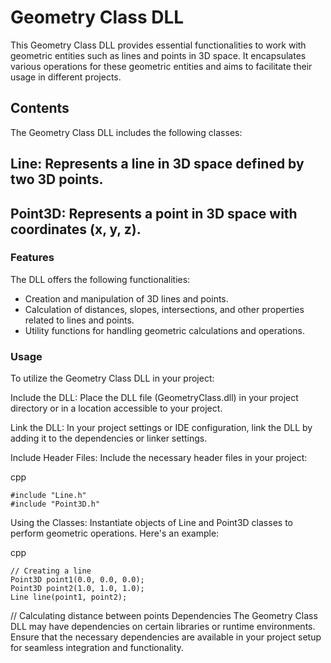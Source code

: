 # Geometry Class DLL
This Geometry Class DLL provides essential functionalities to work with geometric entities such as lines and points in 3D space. It encapsulates various operations for these geometric entities and aims to facilitate their usage in different projects.

## Contents
The Geometry Class DLL includes the following classes:

## Line: Represents a line in 3D space defined by two 3D points.
## Point3D: Represents a point in 3D space with coordinates (x, y, z).

### Features
The DLL offers the following functionalities:

+ Creation and manipulation of 3D lines and points.
+ Calculation of distances, slopes, intersections, and other properties related to lines and points.
+ Utility functions for handling geometric calculations and operations.

### Usage
To utilize the Geometry Class DLL in your project:

Include the DLL:
Place the DLL file (GeometryClass.dll) in your project directory or in a location accessible to your project.

Link the DLL:
In your project settings or IDE configuration, link the DLL by adding it to the dependencies or linker settings.

Include Header Files:
Include the necessary header files in your project:

cpp
```
#include "Line.h"
#include "Point3D.h"
```
Using the Classes:
Instantiate objects of Line and Point3D classes to perform geometric operations. Here's an example:

cpp
```
// Creating a line
Point3D point1(0.0, 0.0, 0.0);
Point3D point2(1.0, 1.0, 1.0);
Line line(point1, point2);
```
// Calculating distance between points
Dependencies
The Geometry Class DLL may have dependencies on certain libraries or runtime environments. <br>
Ensure that the necessary dependencies are available in your project setup for seamless integration and functionality.
